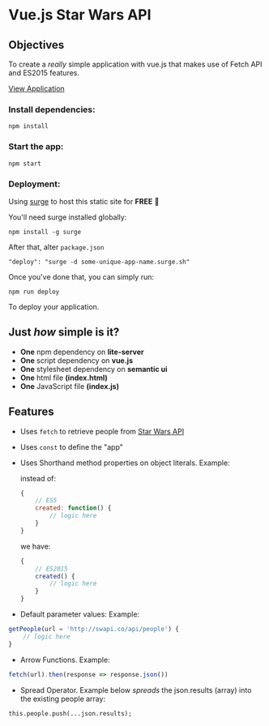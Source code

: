 # Vue.js Star Wars API

## Objectives

To create a *really* simple application with vue.js that makes use of Fetch API and ES2015 features.

[View Application](http://vuejs-star-wars.surge.sh/)

### Install dependencies:

```
npm install 
```

### Start the app:

```
npm start
```

### Deployment:

Using [surge](https://surge.sh/) to host this static site for **FREE** :tada:

You'll need surge installed globally:

``` 
npm install -g surge
```

After that, alter `package.json`

```
"deploy": "surge -d some-unique-app-name.surge.sh"
```

Once you've done that, you can simply run:

```
npm run deploy
```

To deploy your application.

## Just *how* simple is it?

* **One** npm dependency on **lite-server**
* **One** script dependency on **vue.js**
* **One** stylesheet dependency on **semantic ui**
* **One** html file **(index.html)**
* **One** JavaScript file **(index.js)**

## Features

* Uses ``` fetch ``` to retrieve people from [Star Wars API](https://swapi.co/)
* Uses ``` const ``` to define the "app"
* Uses Shorthand method properties on object literals.  Example:

    instead of:
    ``` JavaScript
    {
        // ES5
        created: function() {
            // logic here
        }
    }
    ```

    we have:

    ``` JavaScript
    {
        // ES2015
        created() {
            // logic here
        }
    }
    ```
* Default parameter values: Example:
``` JavaScript
getPeople(url = 'http://swapi.co/api/people') {
    // logic here
}
``` 
* Arrow Functions. Example:
``` JavaScript
fetch(url).then(response => response.json())
```
* Spread Operator.  Example below *spreads* the json.results (array) into the existing people array: 
```
this.people.push(...json.results); 
```